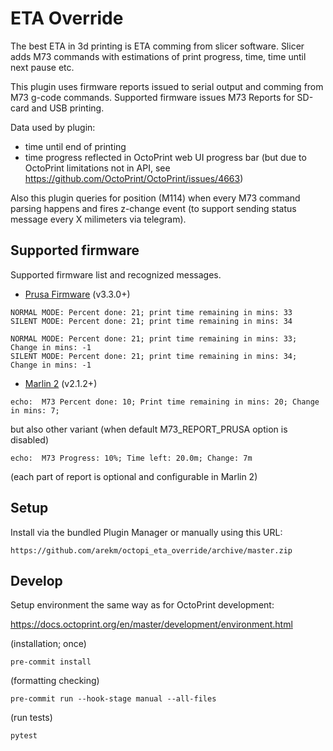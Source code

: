 # ETA Override

The best ETA in 3d printing is ETA comming from slicer software. Slicer adds M73 commands
with estimations of print progress, time, time until next pause etc.

This plugin uses firmware reports issued to serial output and comming from M73 g-code commands.
Supported firmware issues M73 Reports for SD-card and USB printing.

Data used by plugin:
* time until end of printing
* time progress reflected in OctoPrint web UI progress bar
  (but due to OctoPrint limitations not in API, see https://github.com/OctoPrint/OctoPrint/issues/4663)

Also this plugin queries for position (M114) when every M73 command parsing happens and fires z-change event
(to support sending status message every X milimeters via telegram).

## Supported firmware

Supported firmware list and recognized messages.

* [Prusa Firmware](https://github.com/prusa3d/Prusa-Firmware) (v3.3.0+)

```
NORMAL MODE: Percent done: 21; print time remaining in mins: 33
SILENT MODE: Percent done: 21; print time remaining in mins: 34
```

```
NORMAL MODE: Percent done: 21; print time remaining in mins: 33; Change in mins: -1
SILENT MODE: Percent done: 21; print time remaining in mins: 34; Change in mins: -1
```

* [Marlin 2](https://github.com/MarlinFirmware/Marlin) (v2.1.2+)

```
echo:  M73 Percent done: 10; Print time remaining in mins: 20; Change in mins: 7;
```

but also other variant (when default M73_REPORT_PRUSA option is disabled)

```
echo:  M73 Progress: 10%; Time left: 20.0m; Change: 7m
```

(each part of report is optional and configurable in Marlin 2)


## Setup

Install via the bundled Plugin Manager or manually using this URL:

    https://github.com/arekm/octopi_eta_override/archive/master.zip

## Develop

Setup environment the same way as for OctoPrint development:

https://docs.octoprint.org/en/master/development/environment.html

(installation; once)
```
pre-commit install
```

(formatting checking)
```
pre-commit run --hook-stage manual --all-files
```

(run tests)
```
pytest
```
